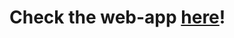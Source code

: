<h1> Check the web-app <a href="https://luisabalaban.github.io/OFace" target="_blank">here</a>!</h1>
